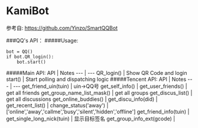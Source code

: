 # KamiBot

参考自: https://github.com/Yinzo/SmartQQBot

###QQ's API：
#####Usage:
```
bot = QQ()
if bot.QR_login():
    bot.start()
```
#####Main API:
API | Notes
--- | --- 
QR_login() | Show QR Code and login
start() | Start polling and dispatching logic
#####Tencent API:
API | Notes
--- | --- 
get_friend_uin(tuin) | uin->QQ号
get_self_info() |
get_user_friends() | get all friends
get_group_name_list_mask() | get all groups
get_discus_list() | get all discussions
get_online_buddies() |
get_discu_info(did) |
get_recent_list() |
change_status('away') | ['online','away','callme','busy','silent','hidden','offline']
get_friend_info(tuin) |
get_single_long_nick(tuin) | 显示目标签名
get_group_info_ext(gcode) | 
